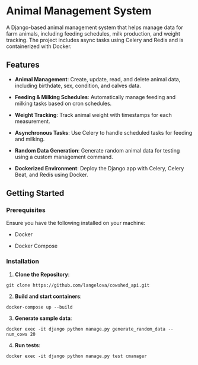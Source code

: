<h1> Animal Management System </h1>

A Django-based animal management system that helps manage data for farm animals, including feeding schedules, milk production, and weight tracking. The project includes async tasks using Celery and Redis and is containerized with Docker.



Features
--------

*   **Animal Management**: Create, update, read, and delete animal data, including birthdate, sex, condition, and calves data.

*   **Feeding & Milking Schedules**: Automatically manage feeding and milking tasks based on cron schedules.

*   **Weight Tracking**: Track animal weight with timestamps for each measurement.

*   **Asynchronous Tasks**: Use Celery to handle scheduled tasks for feeding and milking.

*   **Random Data Generation**: Generate random animal data for testing using a custom management command.

*   **Dockerized Environment**: Deploy the Django app with Celery, Celery Beat, and Redis using Docker.

Getting Started
---------------

### Prerequisites

Ensure you have the following installed on your machine:

*   Docker

*   Docker Compose


### Installation

1.  **Clone the Repository**:

```
git clone https://github.com/langelova/cowshed_api.git
```

2.  **Build and start containers**:

```
docker-compose up --build
```

3. **Generate sample data**:
```
docker exec -it django python manage.py generate_random_data --num_cows 20
```

4. **Run tests**:
```
docker exec -it django python manage.py test cmanager
```
